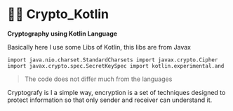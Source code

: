 # :woman_technologist: Crypto_Kotlin
**Cryptography using Kotlin Language**

Basically here I use some Libs of Kotlin, this libs are from Javax

`import java.nio.charset.StandardCharsets
import javax.crypto.Cipher
import javax.crypto.spec.SecretKeySpec
import kotlin.experimental.and`

> The code does not differ much from the languages

Cryptografy is I a simple way, encryption is a set of techniques designed to protect information so that only sender and receiver can understand it.
